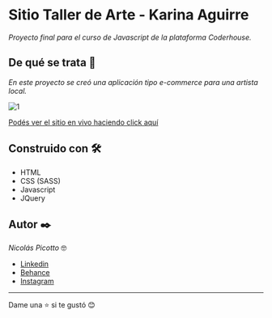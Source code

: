 # Sitio Taller de Arte - Karina Aguirre

_Proyecto final para el curso de Javascript de la plataforma Coderhouse._

## De qué se trata 🚀

_En este proyecto se creó una aplicación tipo e-commerce para una artista local._

![1](https://mir-s3-cdn-cf.behance.net/project_modules/2800_opt_1/be765d134212265.61d1970e2a75e.jpg)

[Podés ver el sitio en vivo haciendo click aquí](https://mir-s3-cdn-cf.behance.net/project_modules/2800_opt_1/be765d134212265.61d1970e2a75e.jpg)

## Construido con 🛠️
 * HTML
 * CSS (SASS)
 * Javascript
 * JQuery
 
## Autor ✒️

_Nicolás Picotto_ :nerd_face:

 * [Linkedin](https://github.com/NicoPicotto)
 * [Behance](https://www.behance.net/nicolaspicotto)
 * [Instagram](https://www.instagram.com/npicotto)

---
Dame una :star: si te gustó 😊
